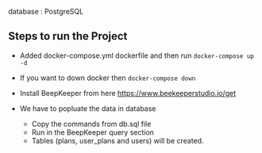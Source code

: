 database : PostgreSQL 
## Steps to run the Project
- Added docker-compose.yml dockerfile and then run 
    ```docker-compose up -d```
- If you want to down docker then 
    ```docker-compose down```

- Install BeepKeeper from here https://www.beekeeperstudio.io/get

- We have to popluate the data in database
    - Copy the commands from db.sql file 
    - Run in the BeepKeeper query section
    - Tables (plans, user_plans and users) will be created.